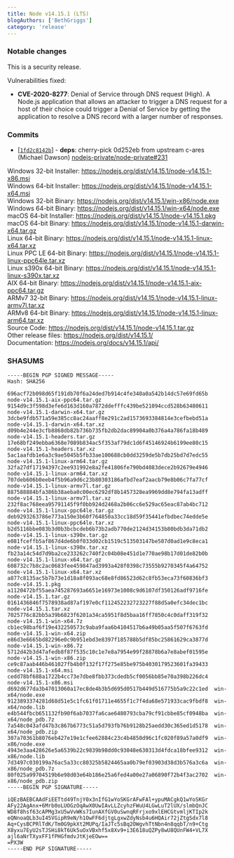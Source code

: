 ```yaml
---
title: Node v14.15.1 (LTS)
blogAuthors: ['BethGriggs']
category: 'release'
---
```


### Notable changes

This is a security release.

Vulnerabilities fixed:

* **CVE-2020-8277**: Denial of Service through DNS request (High). A Node.js application that allows an attacker to trigger a DNS request for a host of their choice could trigger a Denial of Service by getting the application to resolve a DNS record with a larger number of responses.

### Commits

* [[`1fd2c8142b`](https://github.com/nodejs/node/commit/1fd2c8142b)] - **deps**: cherry-pick 0d252eb from upstream c-ares (Michael Dawson) [nodejs-private/node-private#231](https://github.com/nodejs-private/node-private/pull/231)

Windows 32-bit Installer: https://nodejs.org/dist/v14.15.1/node-v14.15.1-x86.msi<br>
Windows 64-bit Installer: https://nodejs.org/dist/v14.15.1/node-v14.15.1-x64.msi<br>
Windows 32-bit Binary: https://nodejs.org/dist/v14.15.1/win-x86/node.exe<br>
Windows 64-bit Binary: https://nodejs.org/dist/v14.15.1/win-x64/node.exe<br>
macOS 64-bit Installer: https://nodejs.org/dist/v14.15.1/node-v14.15.1.pkg<br>
macOS 64-bit Binary: https://nodejs.org/dist/v14.15.1/node-v14.15.1-darwin-x64.tar.gz<br>
Linux 64-bit Binary: https://nodejs.org/dist/v14.15.1/node-v14.15.1-linux-x64.tar.xz<br>
Linux PPC LE 64-bit Binary: https://nodejs.org/dist/v14.15.1/node-v14.15.1-linux-ppc64le.tar.xz<br>
Linux s390x 64-bit Binary: https://nodejs.org/dist/v14.15.1/node-v14.15.1-linux-s390x.tar.xz<br>
AIX 64-bit Binary: https://nodejs.org/dist/v14.15.1/node-v14.15.1-aix-ppc64.tar.gz<br>
ARMv7 32-bit Binary: https://nodejs.org/dist/v14.15.1/node-v14.15.1-linux-armv7l.tar.xz<br>
ARMv8 64-bit Binary: https://nodejs.org/dist/v14.15.1/node-v14.15.1-linux-arm64.tar.xz<br>
Source Code: https://nodejs.org/dist/v14.15.1/node-v14.15.1.tar.gz<br>
Other release files: https://nodejs.org/dist/v14.15.1/<br>
Documentation: https://nodejs.org/docs/v14.15.1/api/

### SHASUMS

```
-----BEGIN PGP SIGNED MESSAGE-----
Hash: SHA256

696acf72b098d65f191db70f6a24ded7b914c4fe340a0a542b14dc57e69fd65b  node-v14.15.1-aix-ppc64.tar.gz
9154d9c3f598d3efe6d163d160a7872ddefffc439be521094ccd528b63480611  node-v14.15.1-darwin-x64.tar.gz
3dcbe9fdb571a59e385cc8ac24aaff8e291c2ad1573693384814e3cefbebd51a  node-v14.15.1-darwin-x64.tar.xz
d09b4e244e3cfb8868db82b736b735fb2db2dac89904a0b376a4a786fa18b489  node-v14.15.1-headers.tar.gz
17e68bf249ebba6368e7089b834ac5f353af79dc1d6f45146924b6199ee80c15  node-v14.15.1-headers.tar.xz
5ac1aafdb1e6a3c9ae5045b5fb33ae100688cb0dd3259de5b7db25bd7d7edc55  node-v14.15.1-linux-arm64.tar.gz
32fa27df17194397c2ee931992e8a2fe41806fe790bd4083dece2b92679e4946  node-v14.15.1-linux-arm64.tar.xz
707deb606b0eeb4f5b96a9d6c23b80303186afbd7eaf2aacb79e8b06c7fa77cf  node-v14.15.1-linux-armv7l.tar.gz
887588884bfa386b38aeba0c00ec6292df8b1457328ea9969dd8e794fa13adff  node-v14.15.1-linux-armv7l.tar.xz
232f8ac768eea95791145f9f0bb924d2468a2b06cc6e529ac65eac87ab4bc712  node-v14.15.1-linux-ppc64le.tar.gz
deb9293263786e773a150e3b60f764850a33cc18d59f35441efbdbec74edde5e  node-v14.15.1-linux-ppc64le.tar.xz
b2d5116bbe083b3d0b3bcbcdeb6b73b2adb770de2124d34153b80bdb3da71db2  node-v14.15.1-linux-s390x.tar.gz
e081fceffb5af867d4de6b0f033d02cb1519c513503147be507d0ad1e9c8eca1  node-v14.15.1-linux-s390x.tar.xz
fb23a14c54d7d9ba2ce233262c740f2c04b08e451d1e770ae98b17d01de82b0b  node-v14.15.1-linux-x64.tar.gz
608732c7b8c2ac0683fee459847ad3993a428f0398c73555b9270345f4a64752  node-v14.15.1-linux-x64.tar.xz
a877c8135ac5b7b73e1d18a8f093ac68e8fd86523d62c8fb53eca73f60836bf3  node-v14.15.1.pkg
a1120472bf55aea745287693a6651e16973e1008c9d6107df350126adf9716fe  node-v14.15.1.tar.gz
0161436846f7578938ad87af197e0cf112452232723227f88d5a0efc34dec1bc  node-v14.15.1.tar.xz
7025776c82bb5a39b6823f6201a34ca5951f8d5baa16ff7850c4c0daff319f32  node-v14.15.1-win-x64.7z
cb1ec98baf6f19e432250573c9aba9faa6b4104517b6a49b05aa5f507f6763fd  node-v14.15.1-win-x64.zip
e86d3e6665bd82296e0c9b951ebd3e8397f185788b5df85bc25861629ca3877d  node-v14.15.1-win-x86.7z
5712d42b3d47afedb8f87f535c10c1e7e8a7954e99f28878b6a7e8abef01595e  node-v14.15.1-win-x86.zip
ce9c87aab446b461027fb4b0f132f17f275e85be975b4030179523601fa39433  node-v14.15.1-x64.msi
cedd78bf688a1722b4cc73e7dbe8fbb373cdedb5cf0056bb85e70a398b226dc4  node-v14.15.1-x86.msi
d692d677da3b47013060a17ec8de4b3b5d695d0517b449d516775b5a9c22c1ed  win-x64/node.exe
9123893374281d68d51e5c1fc61f01711e4655f1c7f4da68e571933cac9fbdf8  win-x64/node.lib
e4b544fbcb651132fb90f6ab7037fa6cae6480793cba79cf91cbbe85cf0948ba  win-x64/node_pdb.7z
7a548c043afd47b3c867b6773c51a5d793fb76b9128b25aedd30c365ed1d5178  win-x64/node_pdb.zip
307a70361b8076eb427e19e1cfee62884c23c4b4850d96c1fc020f89a57a0df9  win-x86/node.exe
4943e3aa428626e5a6539b22c9839b98dd0c93048e630313d4fdca18bfee9312  win-x86/node.lib
7d3497c030199a76ac5a33cc80325b5824465aa0b79ef03903d38d3b576a3c6a  win-x86/node_pdb.7z
80f025a99704519b6e98d03e64b186e25a6fed4a00e27a06890f72b4f3ac2702  win-x86/node_pdb.zip
-----BEGIN PGP SIGNATURE-----

iQEzBAEBCAAdFiEETtd49TnjY0x3nIfG1wYoSKGrAFwFAl+ypuMACgkQ1wYoSKGr
AFy22AgAnx+6Mrb0oLUOGzOqAwX0UwIAvLLZcyhzFWuU4LGwLuT2lUX/slmbQnJC
WD8f8hsf63cAPMg3xU5wVvWKs7IunAXfGV0uSwnqRFrjxo9xlEHCGtvmljKTIp2k
eQNnoaQLb3uI45VGipR9eN/h1OwFF6djtgLgxwZdyNsb4u6HQAir72jZtgSdx7l8
Aq+CysBCPRlTdK/Tm0G9pkXt2MUPq/IaJTc5sBq2OWgvhTtNbn4n8qqbT/n9+Ctg
X8yxu7EyU2sTJSHi8kT6Uk5uOxVBxhf5x8Xv9+i3E618uQZPy8wU8QUnFW4+VL7X
ajl6aNrTXyxFF1fPHGfmdvJtKjeEOw==
=PX3W
-----END PGP SIGNATURE-----

```
